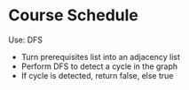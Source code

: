 # Course Schedule

Use: DFS

- Turn prerequisites list into an adjacency list
- Perform DFS to detect a cycle in the graph
- If cycle is detected, return false, else true
